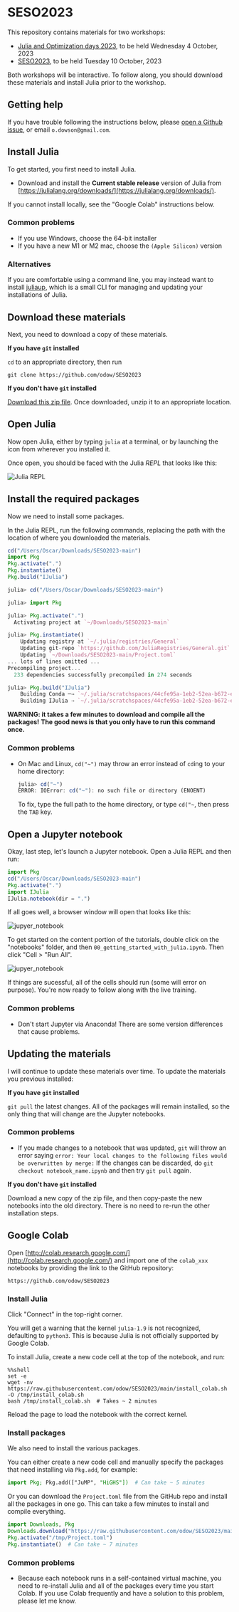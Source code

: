 # SESO2023

This repository contains materials for two workshops:

 * [Julia and Optimization days 2023](https://julia-users-paris.github.io/workshop/en/index.html),
   to be held Wednesday 4 October, 2023
 * [SESO2023](https://cermics-lab.enpc.fr/seso2023/), to be held Tuesday 10
   October, 2023

Both workshops will be interactive. To follow along, you should download these
materials and install Julia prior to the workshop.

## Getting help

If you have trouble following the instructions below, please
[open a Github issue](https://github.com/odow/SESO2023/issues/new), or email
`o.dowson@gmail.com`.

## Install Julia

To get started, you first need to install Julia.

 - Download and install the **Current stable release** version of Julia from
   [https://julialang.org/downloads/](https://julialang.org/downloads/).

If you cannot install locally, see the "Google Colab" instructions below.

### Common problems

 - If you use Windows, choose the 64-bit installer
 - If you have a new M1 or M2 mac, choose the `(Apple Silicon)` version

### Alternatives

If you are comfortable using a command line, you may instead want to install
[juliaup](https://github.com/JuliaLang/juliaup), which is a small CLI for
managing and updating your installations of Julia.

## Download these materials

Next, you need to download a copy of these materials.

**If you have `git` installed**

`cd` to an appropriate directory, then run
```
git clone https://github.com/odow/SESO2023
```

**If you don't have `git` installed**

[Download this zip file](https://github.com/odow/SESO2023/archive/main.zip).
Once downloaded, unzip it to an appropriate location.

## Open Julia

Now open Julia, either by typing `julia` at a terminal, or by launching the icon
from wherever you installed it.

Once open, you should be faced with the Julia *REPL* that looks like this:

![Julia REPL](assets/julia-repl.png)

## Install the required packages

Now we need to install some packages.

In the Julia REPL, run the following commands, replacing the path with the
location of where you downloaded the materials.

```julia
cd("/Users/Oscar/Downloads/SESO2023-main")
import Pkg
Pkg.activate(".")
Pkg.instantiate()
Pkg.build("IJulia")
```

```julia
julia> cd("/Users/Oscar/Downloads/SESO2023-main")

julia> import Pkg

julia> Pkg.activate(".")
  Activating project at `~/Downloads/SESO2023-main`

julia> Pkg.instantiate()
    Updating registry at `~/.julia/registries/General`
    Updating git-repo `https://github.com/JuliaRegistries/General.git`
    Updating `~/Downloads/SESO2023-main/Project.toml`
... lots of lines omitted ...
Precompiling project...
  233 dependencies successfully precompiled in 274 seconds

julia> Pkg.build("IJulia")
    Building Conda ─→ `~/.julia/scratchspaces/44cfe95a-1eb2-52ea-b672-e2afdf69b78f/8c86e48c0db1564a1d49548d3515ced5d604c408/build.log`
    Building IJulia → `~/.julia/scratchspaces/44cfe95a-1eb2-52ea-b672-e2afdf69b78f/47ac8cc196b81001a711f4b2c12c97372338f00c/build.log`
```

**WARNING: it takes a few minutes to download and compile all the packages!**
**The good news is that you only have to run this command once.**

### Common problems

 - On Mac and Linux, `cd("~")` may throw an error instead of `cd`ing to your
   home directory:
   ```julia
   julia> cd("~")
   ERROR: IOError: cd("~"): no such file or directory (ENOENT)
   ```
   To fix, type the full path to the home directory, or type `cd("~`, then press
   the `TAB` key.

## Open a Jupyter notebook

Okay, last step, let's launch a Jupyter notebook. Open a Julia REPL and then
run:
```julia
import Pkg
cd("/Users/Oscar/Downloads/SESO2023-main")
Pkg.activate(".")
import IJulia
IJulia.notebook(dir = ".")
```

If all goes well, a browser window will open that looks like this:

![jupyer_notebook](assets/jupyter.png)

To get started on the content portion of the tutorials, double click on the
"notebooks" folder, and then `00_getting_started_with_julia.ipynb`. Then click
"Cell > "Run All".

![jupyer_notebook](assets/jupyter-run-all.png)

If things are sucessful, all of the cells should run (some will error on
purpose). You're now ready to follow along with the live training.

### Common problems

 - Don't start Jupyter via Anaconda! There are some version differences that
   cause problems.

## Updating the materials

I will continue to update these materials over time. To update the materials you
previous installed:

**If you have `git` installed**

`git pull` the latest changes. All of the packages will remain installed, so the
only thing that will change are the Jupyter notebooks.

### Common problems

 - If you made changes to a notebook that was updated, `git` will throw an error
   saying `error: Your local changes to the following files would be overwritten by merge:`
   If the changes can be discarded, do `git checkout notebook_name.ipynb` and
   then try `git pull` again.

**If you don't have `git` installed**

Download a new copy of the zip file, and then copy-paste the new notebooks into
the old directory. There is no need to re-run the other installation steps.

## Google Colab

Open [http://colab.research.google.com/](http://colab.research.google.com/)
and import one of the `colab_xxx` notebooks by providing the link to the GitHub
repository:
```
https://github.com/odow/SESO2023
```

### Install Julia

Click "Connect" in the top-right corner.

You will get a warning that the kernel `julia-1.9` is not recognized, defaulting
to `python3`. This is because Julia is not officially supported by Google Colab.

To install Julia, create a new code cell at the top of the notebook, and run:
```
%%shell
set -e
wget -nv https://raw.githubusercontent.com/odow/SESO2023/main/install_colab.sh -O /tmp/install_colab.sh
bash /tmp/install_colab.sh  # Takes ~ 2 minutes
```
Reload the page to load the notebook with the correct kernel.

### Install packages

We also need to install the various packages.

You can either create a new code cell and manually specify the packages that
need installing via `Pkg.add`, for example:
```julia
import Pkg; Pkg.add(["JuMP", "HiGHS"])  # Can take ~ 5 minutes
```

Or you can download the `Project.toml` file from the GitHub repo and install
all the packages in one go. This can take a few minutes to install and compile
everything.

```julia
import Downloads, Pkg
Downloads.download("https://raw.githubusercontent.com/odow/SESO2023/main/Project.toml", "/tmp/Project.toml")
Pkg.activate("/tmp/Project.toml")
Pkg.instantiate()  # Can take ~ 7 minutes
```

### Common problems

 - Because each notebook runs in a self-contained virtual machine, you need
   to re-install Julia and all of the packages every time you start Colab.
   If you use Colab frequently and have a solution to this problem, please
   let me know.
